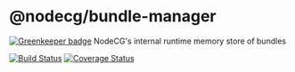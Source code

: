 # @nodecg/bundle-manager

[![Greenkeeper badge](https://badges.greenkeeper.io/nodecg/bundle-manager.svg)](https://greenkeeper.io/)
NodeCG's internal runtime memory store of bundles

[![Build Status](https://travis-ci.org/nodecg/bundle-manager.svg?branch=master)](https://travis-ci.org/nodecg/bundle-manager)
[![Coverage Status](https://coveralls.io/repos/nodecg/bundle-manager/badge.svg?branch=master&service=github)](https://coveralls.io/github/nodecg/bundle-manager?branch=master)

